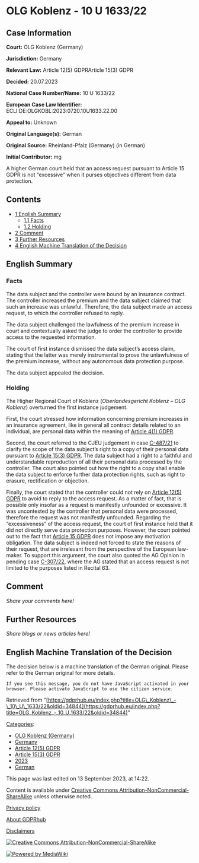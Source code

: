 # OLG Koblenz - 10 U 1633/22

## Case Information

**Court:** OLG Koblenz (Germany)

**Jurisdiction:** Germany

**Relevant Law:** Article 12(5) GDPRArticle 15(3) GDPR

**Decided:** 20.07.2023

**National Case Number/Name:** 10 U 1633/22

**European Case Law Identifier:** ECLI:DE:OLGKOBL:2023:0720.10U1633.22.00

**Appeal to:** Unknown

**Original Language(s):** German

**Original Source:** Rheinland-Pfalz (Germany) (in German)

**Initial Contributor:** mg

A higher German court held that an access request pursuant to Article 15 GDPR is not “excessive” when it purses objectives different from data protection.

## Contents

*   [1 English Summary](#English_Summary)
    *   [1.1 Facts](#Facts)
    *   [1.2 Holding](#Holding)
*   [2 Comment](#Comment)
*   [3 Further Resources](#Further_Resources)
*   [4 English Machine Translation of the Decision](#English_Machine_Translation_of_the_Decision)

## English Summary

### Facts

The data subject and the controller were bound by an insurance contract. The controller increased the premium and the data subject claimed that such an increase was unlawful. Therefore, the data subject made an access request, to which the controller refused to reply.

The data subject challenged the lawfulness of the premium increase in court and contextually asked the judge to order the controller to provide access to the requested information.

The court of first instance dismissed the data subject’s access claim, stating that the latter was merely instrumental to prove the unlawfulness of the premium increase, without any autonomous data protection purpose.

The data subject appealed the decision.

### Holding

The Higher Regional Court of Koblenz (_Oberlandesgericht Koblenz – OLG Koblenz_) overturned the first instance judgement.

First, the court stressed how information concerning premium increases in an insurance agreement, like in general all contract details related to an individual, are personal data within the meaning of [Article 4(1) GDPR](/index.php?title=Article_4_GDPR#1 "Article 4 GDPR").

Second, the court referred to the CJEU judgement in case [C-487/21](/index.php?title=CJEU_-_C-487/21_-_F.F._v_DSB "CJEU - C-487/21 - F.F. v DSB") to clarify the scope of the data subject’s right to a copy of their personal data pursuant to [Article 15(3) GDPR](/index.php?title=Article_15_GDPR#3 "Article 15 GDPR"). The data subject had a right to a faithful and understandable reproduction of all their personal data processed by the controller. The court also pointed out how the right to a copy shall enable the data subject to enforce further data protection rights, such as right to erasure, rectification or objection.

Finally, the court stated that the controller could not rely on [Article 12(5) GDPR](/index.php?title=Article_12_GDPR#5 "Article 12 GDPR") to avoid to reply to the access request. As a matter of fact, that is possible only insofar as a request is manifestly unfounded or excessive. It was uncontested by the controller that personal data were processed, therefore the request was not manifestly unfounded. Regarding the “excessiveness” of the access request, the court of first instance held that it did not directly serve data protection purposes. However, the court pointed out to the fact that [Article 15 GDPR](/index.php?title=Article_15_GDPR "Article 15 GDPR") does not impose any motivation obligation. The data subject is indeed not forced to state the reasons of their request, that are irrelevant from the perspective of the European law-maker. To support this argument, the court also quoted the AG Opinion in pending case [C-307/22](https://curia.europa.eu/juris/document/document.jsf?text=&docid=272708&pageIndex=0&doclang=en&mode=req&dir=&occ=first&part=1&cid=1832047), where the AG stated that an access request is not limited to the purposes listed in Recital 63.

## Comment

_Share your comments here!_

## Further Resources

_Share blogs or news articles here!_

## English Machine Translation of the Decision

The decision below is a machine translation of the German original. Please refer to the German original for more details.

```
If you see this message, you do not have JavaScript activated in your browser. Please activate JavaScript to use the citizen service.

```

Retrieved from "[https://gdprhub.eu/index.php?title=OLG\_Koblenz\_-\_10\_U\_1633/22&oldid=34844](https://gdprhub.eu/index.php?title=OLG_Koblenz_-_10_U_1633/22&oldid=34844)"

[Categories](/index.php?title=Special:Categories "Special:Categories"):

*   [OLG Koblenz (Germany)](/index.php?title=Category:OLG_Koblenz_\(Germany\) "Category:OLG Koblenz (Germany)")
*   [Germany](/index.php?title=Category:Germany "Category:Germany")
*   [Article 12(5) GDPR](/index.php?title=Category:Article_12\(5\)_GDPR "Category:Article 12(5) GDPR")
*   [Article 15(3) GDPR](/index.php?title=Category:Article_15\(3\)_GDPR "Category:Article 15(3) GDPR")
*   [2023](/index.php?title=Category:2023 "Category:2023")
*   [German](/index.php?title=Category:German "Category:German")

This page was last edited on 13 September 2023, at 14:22.

Content is available under [Creative Commons Attribution-NonCommercial-ShareAlike](https://creativecommons.org/licenses/by-nc-sa/4.0/) unless otherwise noted.

[Privacy policy](/index.php?title=GDPRhub:Privacy_policy)

[About GDPRhub](/index.php?title=GDPRhub:About)

[Disclaimers](/index.php?title=GDPRhub:General_disclaimer)

[![Creative Commons Attribution-NonCommercial-ShareAlike](/resources/assets/licenses/cc-by-nc-sa.png)](https://creativecommons.org/licenses/by-nc-sa/4.0/)

[![Powered by MediaWiki](/resources/assets/poweredby_mediawiki_88x31.png)](https://www.mediawiki.org/)